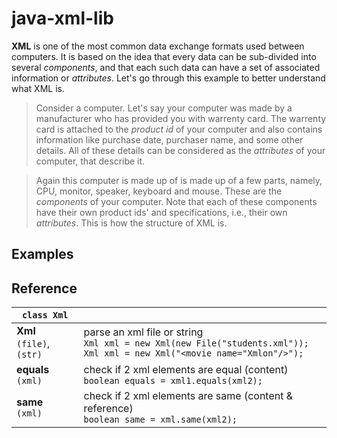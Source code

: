 # java-xml-lib

**XML** is one of the most common data exchange formats used between computers.
It is based on the idea that every data can be sub-divided into several *components*,
and that each such data can have a set of associated information or *attributes*.
Let's go through this example to better understand what XML is.

> Consider a computer. Let's say your computer was made by a manufacturer who
> has provided you with warrenty card. The warrenty card  is attached to the
> *product id* of your computer and also contains information like purchase date,
> purchaser name, and some other details. All of these details can be considered
> as the *attributes* of your computer, that describe it.

> Again this computer is made up of is made up of a few parts, namely, CPU,
> monitor, speaker, keyboard and mouse. These are the *components* of your
> computer. Note that each of these components have their own product ids'
> and specifications, i.e., their own *attributes*. This is how the structure
> of XML is.


## Examples

## Reference

| `class Xml` |   |
|-------------|---|
| **Xml** <br/> `(file)`, `(str)`                                                                                            | parse an xml file or string <br/>                                                                                          `Xml xml = new Xml(new File("students.xml"));` <br/>                                                                       `Xml xml = new Xml("<movie name="Xmlon"/>");` |
| **equals** <br/> `(xml)`                                                                                                   | check if 2 xml elements are equal (content) <br/>                                                                          `boolean equals = xml1.equals(xml2);` | 
| **same** <br/> `(xml)`                                                                                                     | check if 2 xml elements are same (content & reference) <br/>                                                               `boolean same = xml.same(xml2);` |
